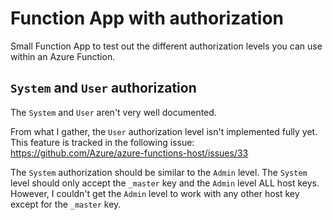 # Function App with authorization

Small Function App to test out the different authorization levels you can use within an Azure Function.

## `System` and `User` authorization

The `System` and `User` aren't very well documented. 

From what I gather, the `User` authorization level isn't implemented fully yet. 
This feature is tracked in the following issue: https://github.com/Azure/azure-functions-host/issues/33

The `System` authorization should be similar to the `Admin` level. 
The `System` level should only accept the `_master` key and the `Admin` level ALL host keys. 
However, I couldn't get the `Admin` level to work with any other host key except for the `_master` key.